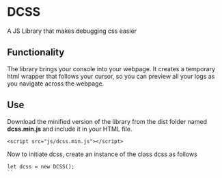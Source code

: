 # DCSS
A JS Library that makes debugging css easier

## Functionality
The library brings your console into your webpage. It creates a temporary html wrapper that follows your cursor, so you can preview all your logs as you navigate across the webpage.

## Use
Download the minified version of the library from the dist folder named **dcss.min.js** and include it in your HTML file.

```
<script src="js/dcss.min.js"></script>
```
Now to initiate dcss, create an instance of the class dcss as follows
```
let dcss = new DCSS();
``
